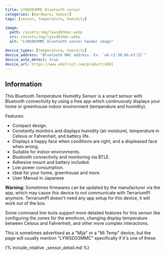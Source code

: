 ```yaml
---
title: LYWSD03MMC bluetooth sensor
categories: [Hardware, Sensor]
tags: [sensor, temperature, humidity]

image:
  path: /assets/img/lywsd03mmc.webp
  src: /assets/img/lywsd03mmc.webp
  alt: "LYWSD03MMC bluetooth sensor header image"

device_types: [temperature, humidity]
device_address: "Bluetooth MAC address. Ex: `a4:c1:38:66:e3:52`"
device_auto_detect: true
device_url: https://www.adafruit.com/product/4881
---
```


## Information
This Bluetooth Temperature Humidity Sensor is a smart sensor with Bluetooth connectivity by using a free app which continuously displays your home or greenhouse indoor environment (temperature and humidity).

Features:
- Compact design.
- Constantly monitors and displays humidity (air moisture), temperature in Celsius or Fahrenheit, and battery life.
- Displays a happy face when conditions are right, and a displeased face when wrong.
- Suitable for indoor environments.
- Bluetooth connectivity and monitoring via BTLE.
- Adhesive mount and battery included.
- Low power consumption.
- Ideal for your home, greenhouse and more.
- User Manual in Japanese

**Warning:** Sometimes firmwares can be updated by the manufacturer via the app, which may cause this device to not communicate with TerrariumPI anymore. TerrariumPI doesn't need any app setup for this device, it will work out of the box.

Some command line tools support more detailed features for this sensor like configuring the zones for the emoticon, changing display temperature between Celsius and Fahrenheit, and other more complex interactions.

This is sometimes advertised as a "Mija" or a "Mi Temp" device, but the page will usually mention "LYWSD03MMC" specifically if it's one of these.

{% include_relative _sensor_detail.md %}
